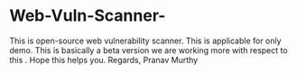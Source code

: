 # Web-Vuln-Scanner-
This is open-source web vulnerability scanner. This is applicable for only demo. This is basically a beta version we are working more with respect to this . Hope this helps you. Regards, Pranav Murthy
